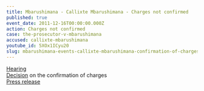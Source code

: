 ```yaml
---
title: Mbarushimana - Callixte Mbarushimana - Charges not confirmed
published: true
event_date: 2011-12-16T00:00:00.000Z
action: Charges not confirmed
case: the-prosecutor-v-mbarushimana
accused: callixte-mbarushimana
youtube_id: 5XOx1ICyu20
slug: mbarushimana-events-callixte-mbarushimana-confirmation-of-charges-
---
```



[Hearing](https://youtu.be/5XOx1ICyu20)
<br>[Decision](http://www.icc-cpi.int/iccdocs/doc/doc1286409.pdf) on the confirmation of charges
<br>[Press release](https://www.icc-cpi.int/pages/item.aspx?name=PR757)
